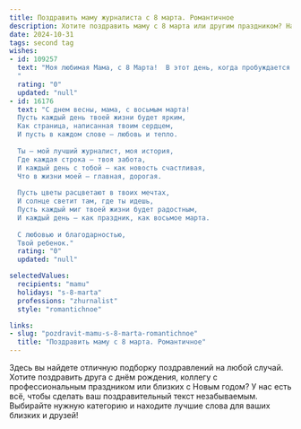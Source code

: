 ```yaml
---
title: Поздравить маму журналиста с 8 марта. Романтичное
description: Хотите поздравить маму с 8 марта или другим праздником? Наш ИИ создаст незабываемое поздравление, а вы обязательно выделитесь среди других.  
date: 2024-10-31
tags: second tag
wishes:
- id: 109257
  text: "Моя любимая Мама, с 8 Марта!  В этот день, когда пробуждается весна и расцветает всё вокруг, я хочу сказать тебе, как сильно я тебя люблю. Твоя неутомимая работа журналиста, твоя острая наблюдательность и умение находить красоту в повседневности всегда вдохновляли меня.  Ты –  мой свет, моя муза, моя самая прекрасная и талантливая женщина. Пусть эта весна принесёт тебе счастье, радость и исполнение всех желаний!  Целую крепко!
  "
  rating: "0"
  updated: "null"
- id: 16176
  text: "С днем весны, мама, с восьмым марта!
  Пусть каждый день твоей жизни будет ярким,
  Как страница, написанная твоим сердцем,
  И пусть в каждом слове — любовь и тепло.
  
  Ты — мой лучший журналист, моя история,
  Где каждая строка — твоя забота,
  И каждый день с тобой — как новость счастливая,
  Что в жизни моей — главная, дорогая.
  
  Пусть цветы расцветают в твоих мечтах,
  И солнце светит там, где ты идешь,
  Пусть каждый миг твоей жизни будет радостным,
  И каждый день — как праздник, как восьмое марта.
  
  С любовью и благодарностью,
  Твой ребенок."
  rating: "0"
  updated: "null"

selectedValues:
  recipients: "mamu"
  holidays: "s-8-marta"
  professions: "zhurnalist"
  style: "romantichnoe"

links:
- slug: "pozdravit-mamu-s-8-marta-romantichnoe"
  title: "Поздравить маму с 8 марта. Романтичное"
---
```


Здесь вы найдете отличную подборку поздравлений на любой случай.
Хотите поздравить друга с днём рождения, коллегу с профессиональным праздником или близких с Новым годом? У нас есть всё, чтобы сделать ваш поздравительный текст незабываемым. Выбирайте нужную категорию и находите лучшие слова для ваших близких и друзей!
